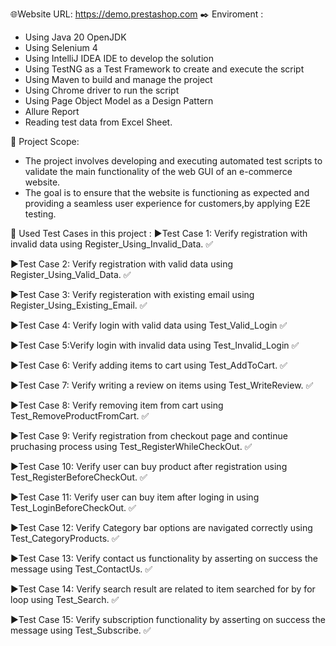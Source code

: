 🌐Website URL: https://demo.prestashop.com
✒️ Enviroment :
* Using Java 20 OpenJDK
* Using Selenium 4
* Using IntelliJ IDEA IDE to develop the solution
* Using TestNG as a Test Framework to create and execute the script
* Using Maven to build and manage the project
* Using Chrome driver to run the script
* Using Page Object Model as a Design Pattern
* Allure Report
* Reading test data from Excel Sheet.

🔭 Project Scope:
  * The project involves developing and executing automated test scripts to validate the main functionality of the web GUI of an e-commerce website.
  * The goal is to ensure that the website is functioning as expected and providing a seamless user experience for customers,by applying E2E testing.

🔬 Used Test Cases in this project :
▶️Test Case 1: Verify registration with invalid data using Register_Using_Invalid_Data. ✅

▶️Test Case 2: Verify registration with valid data using Register_Using_Valid_Data. ✅

▶️Test Case 3: Verify registeration with existing email using Register_Using_Existing_Email. ✅

▶️Test Case 4: Verify login with valid data using Test_Valid_Login ✅

▶️Test Case 5:Verify login with invalid data using Test_Invalid_Login ✅

▶️Test Case 6: Verify adding items to cart using  Test_AddToCart. ✅

▶️Test Case 7: Verify writing a review on items using Test_WriteReview. ✅

▶️Test Case 8: Verify removing item from cart using Test_RemoveProductFromCart. ✅

▶️Test Case 9: Verify registration from checkout page and continue pruchasing process using Test_RegisterWhileCheckOut. ✅

▶️Test Case 10: Verify user can buy product after registration using Test_RegisterBeforeCheckOut. ✅

▶️Test Case 11: Verify user can buy item after loging in using Test_LoginBeforeCheckOut. ✅

▶️Test Case 12: Verify Category bar options are navigated correctly using Test_CategoryProducts. ✅

▶️Test Case 13: Verify contact us functionality by asserting on success the message using Test_ContactUs. ✅

▶️Test Case 14: Verify search result are related to item searched for by for loop using Test_Search. ✅

▶️Test Case 15: Verify subscription functionality by asserting on success the message using Test_Subscribe. ✅
